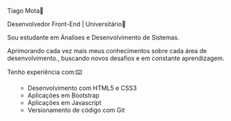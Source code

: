 Tiago Mota👨

Desenvolvedor Front-End | Universitário📑

<p>Sou estudante em Ánalises e Desenvolvimento de Sistemas. </p>

<p>Aprimorando cada vez mais meus conhecimentos sobre cada área  de desenvolvimento., buscando novos desafios e em constante aprendizagem.</p>

Tenho experiência com:⌨️

<ul>

- Desenvolvimento com HTML5 e CSS3
- Aplicações em Bootstrap
- Aplicações em Javascript
- Versionamento de código com Git

</ul>

